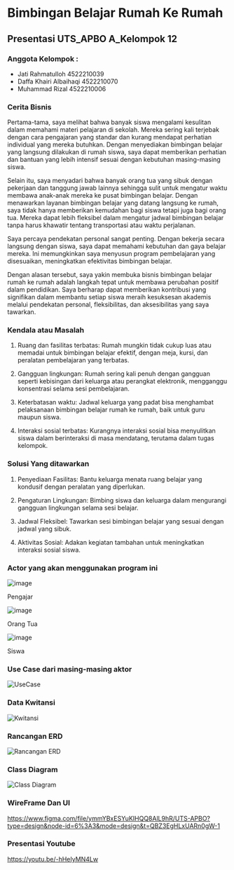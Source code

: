 # Bimbingan Belajar Rumah Ke Rumah
## Presentasi UTS_APBO A_Kelompok 12
### Anggota Kelompok :
- Jati Rahmatulloh 4522210039
- Daffa Khairi Albaihaqi 4522210070
- Muhammad Rizal 4522210006

### Cerita Bisnis
Pertama-tama, saya melihat bahwa banyak siswa mengalami kesulitan dalam memahami materi pelajaran di sekolah. Mereka sering kali terjebak dengan cara pengajaran yang standar dan kurang mendapat perhatian individual yang mereka butuhkan. Dengan menyediakan bimbingan belajar yang langsung dilakukan di rumah siswa, saya dapat memberikan perhatian dan bantuan yang lebih intensif sesuai dengan kebutuhan masing-masing siswa.

Selain itu, saya menyadari bahwa banyak orang tua yang sibuk dengan pekerjaan dan tanggung jawab lainnya sehingga sulit untuk mengatur waktu membawa anak-anak mereka ke pusat bimbingan belajar. Dengan menawarkan layanan bimbingan belajar yang datang langsung ke rumah, saya tidak hanya memberikan kemudahan bagi siswa tetapi juga bagi orang tua. Mereka dapat lebih fleksibel dalam mengatur jadwal bimbingan belajar tanpa harus khawatir tentang transportasi atau waktu perjalanan.

Saya percaya pendekatan personal sangat penting. Dengan bekerja secara langsung dengan siswa, saya dapat memahami kebutuhan dan gaya belajar mereka. Ini memungkinkan saya menyusun program pembelajaran yang disesuaikan, meningkatkan efektivitas bimbingan belajar. 

Dengan alasan tersebut, saya yakin membuka bisnis bimbingan belajar rumah ke rumah adalah langkah tepat untuk membawa perubahan positif dalam pendidikan. Saya berharap dapat memberikan kontribusi yang signifikan dalam membantu setiap siswa meraih kesuksesan akademis melalui pendekatan personal, fleksibilitas, dan aksesibilitas yang saya tawarkan.

### Kendala atau Masalah
1. Ruang dan fasilitas terbatas: Rumah mungkin tidak cukup luas atau memadai untuk bimbingan belajar efektif, dengan meja, kursi, dan peralatan pembelajaran yang terbatas.

2. Gangguan lingkungan: Rumah sering kali penuh dengan gangguan seperti kebisingan dari keluarga atau perangkat elektronik, mengganggu konsentrasi selama sesi pembelajaran.

3. Keterbatasan waktu: Jadwal keluarga yang padat bisa menghambat pelaksanaan bimbingan belajar rumah ke rumah, baik untuk guru maupun siswa.

4. Interaksi sosial terbatas: Kurangnya interaksi sosial bisa menyulitkan siswa dalam berinteraksi di masa mendatang, terutama dalam tugas kelompok.

### Solusi Yang ditawarkan
1. Penyediaan Fasilitas: Bantu keluarga menata ruang belajar yang kondusif dengan peralatan yang diperlukan.

2. Pengaturan Lingkungan: Bimbing siswa dan keluarga dalam mengurangi gangguan lingkungan selama sesi belajar.

3. Jadwal Fleksibel: Tawarkan sesi bimbingan belajar yang sesuai dengan jadwal yang sibuk.

4. Aktivitas Sosial: Adakan kegiatan tambahan untuk meningkatkan interaksi sosial siswa.

### Actor yang akan menggunakan program ini
![image](https://github.com/Jampaaang/Bimbingan-Belajar-Rumah-Ke-Rumah/assets/145977090/626ce581-71bc-49e3-9695-ab777779d94f)

Pengajar

![image](https://github.com/Jampaaang/Bimbingan-Belajar-Rumah-Ke-Rumah/assets/145977090/3cc43d36-c7ee-4b2c-a36c-f420238bb06e)

Orang Tua

![image](https://github.com/Jampaaang/Bimbingan-Belajar-Rumah-Ke-Rumah/assets/145977090/d01d84ff-c6a4-4db2-bdc8-d9d581f386ba)

Siswa


### Use Case dari masing-masing aktor
![UseCase](https://github.com/Jampaaang/Bimbingan-Belajar-Rumah-Ke-Rumah/assets/145977090/cb994a71-ddfe-446f-a196-948c20a4ed8c)

### Data Kwitansi
![Kwitansi](https://github.com/Jampaaang/Bimbingan-Belajar-Rumah-Ke-Rumah/assets/167963529/198e0d1a-3b14-48a0-a660-5b9b8fe64aea)


### Rancangan ERD

![Rancangan ERD](https://github.com/Jampaaang/Bimbingan-Belajar-Rumah-Ke-Rumah/assets/167963529/d2070ef4-867b-4efe-8d6a-2836c1b130b1)

### Class Diagram

![Class Diagram](https://github.com/Jampaaang/Bimbingan-Belajar-Rumah-Ke-Rumah/assets/167963529/969c461e-910a-44d3-8f29-71eca60c3bdf)

### WireFrame Dan UI
https://www.figma.com/file/ymmYBxESYuKIHQQ8AlL9hR/UTS-APBO?type=design&node-id=6%3A3&mode=design&t=QBZ3EgHLxUARn0gW-1

### Presentasi Youtube
https://youtu.be/-hHeIyMN4Lw
